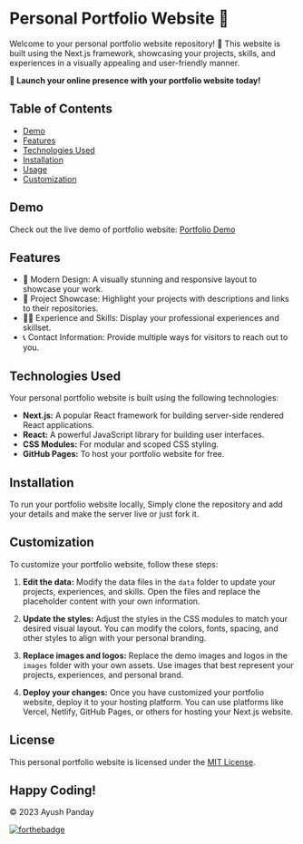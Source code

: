 # Personal Portfolio Website 🚀

Welcome to your personal portfolio website repository! 🌟 This website is built using the Next.js framework, showcasing your projects, skills, and experiences in a visually appealing and user-friendly manner.

**🚀 Launch your online presence with your portfolio website today!**

## Table of Contents

- [Demo](#demo)
- [Features](#features)
- [Technologies Used](#technologies-used)
- [Installation](#installation)
- [Usage](#usage)
- [Customization](#customization)


## Demo

Check out the live demo of portfolio website: [Portfolio Demo](https://ayushpanday-portfolio.netlify.app/)

## Features

- 🎨 Modern Design: A visually stunning and responsive layout to showcase your work.
- 🌟 Project Showcase: Highlight your projects with descriptions and links to their repositories.
- 👩‍💼 Experience and Skills: Display your professional experiences and skillset.
- 📞 Contact Information: Provide multiple ways for visitors to reach out to you.

## Technologies Used

Your personal portfolio website is built using the following technologies:

- **Next.js:** A popular React framework for building server-side rendered React applications.
- **React:** A powerful JavaScript library for building user interfaces.
- **CSS Modules:** For modular and scoped CSS styling.
- **GitHub Pages:** To host your portfolio website for free.

## Installation

To run your portfolio website locally, Simply clone the repository and add your details and make the server live or just fork it.

## Customization

To customize your portfolio website, follow these steps:

1. **Edit the data:**
   Modify the data files in the `data` folder to update your projects, experiences, and skills. Open the files and replace the placeholder content with your own information.

2. **Update the styles:**
   Adjust the styles in the CSS modules to match your desired visual layout. You can modify the colors, fonts, spacing, and other styles to align with your personal branding.

3. **Replace images and logos:**
   Replace the demo images and logos in the `images` folder with your own assets. Use images that best represent your projects, experiences, and personal brand.

4. **Deploy your changes:**
   Once you have customized your portfolio website, deploy it to your hosting platform. You can use platforms like Vercel, Netlify, GitHub Pages, or others for hosting your Next.js website.


## License

This personal portfolio website is licensed under the [MIT License](./LICENSE).



## Happy Coding!
© 2023 Ayush Panday

[![forthebadge](https://forthebadge.com/images/badges/built-with-love.svg)](https://forthebadge.com)
